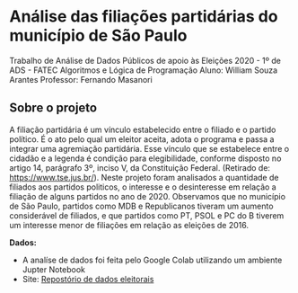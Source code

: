 
# Análise das filiações partidárias do município de São Paulo

 Trabalho de Análise de Dados Públicos de apoio às Eleições 2020 - 1º de ADS - FATEC
 Algoritmos e Lógica de Programação
 Aluno: William Souza Arantes
 Professor: Fernando Masanori

## Sobre o projeto

A filiação partidária é um vínculo estabelecido entre o filiado e o partido político. É o ato pelo qual um eleitor aceita, adota o programa e passa a integrar uma agremiação partidária. Esse vínculo que se estabelece entre o cidadão e a legenda é condição para elegibilidade, conforme disposto no artigo 14, parágrafo 3º, inciso V, da Constituição Federal. (Retirado de: https://www.tse.jus.br/).
Neste projeto foram analisados a quantidade de filiados aos partidos politicos, o interesse e o desinteresse em relação a filiação de alguns partidos no ano de 2020.
Observamos que no município de São Paulo, partidos como MDB e Republicanos tiveram um aumento considerável de filiados, e que partidos como PT, PSOL e PC do B tiverem um interesse menor de filiações em relação as eleições de 2016.

**Dados:** 
   + A analíse de dados foi feita pelo Google Colab utilizando um ambiente Jupter Notebook
   + Site: [Repostório de dados eleitorais](https://www.tse.jus.br/eleicoes/estatisticas/repositorio-de-dados-eleitorais-1)
   
